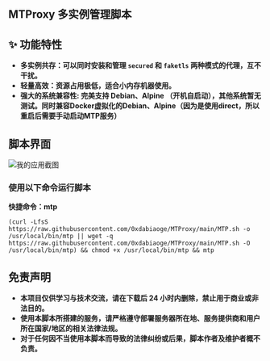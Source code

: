 ## **MTProxy 多实例管理脚本**

## **✨ 功能特性**
- **多实例共存：可以同时安装和管理 `secured` 和 `faketls` 两种模式的代理，互不干扰。**
- **轻量高效：资源占用极低，适合小内存机器使用。**
- **强大的系统兼容性: 完美支持 Debian、Alpine （开机自启动），其他系统暂无测试。同时兼容Docker虚拟化的Debian、Alpine（因为是使用direct，所以重启后需要手动启动MTP服务）**

## **脚本界面**
![我的应用截图](./assets/m1.png)


### **使用以下命令运行脚本**

**快捷命令：mtp**

```
(curl -LfsS https://raw.githubusercontent.com/0xdabiaoge/MTProxy/main/MTP.sh -o /usr/local/bin/mtp || wget -q https://raw.githubusercontent.com/0xdabiaoge/MTProxy/main/MTP.sh -O /usr/local/bin/mtp) && chmod +x /usr/local/bin/mtp && mtp
```
## **免责声明**
- **本项目仅供学习与技术交流，请在下载后 24 小时内删除，禁止用于商业或非法目的。**
- **使用本脚本所搭建的服务，请严格遵守部署服务器所在地、服务提供商和用户所在国家/地区的相关法律法规。**
- **对于任何因不当使用本脚本而导致的法律纠纷或后果，脚本作者及维护者概不负责。**
